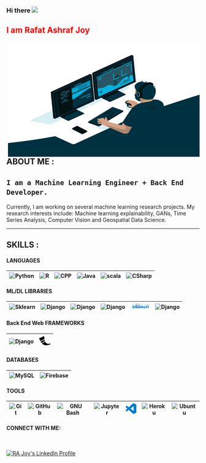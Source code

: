 ### Hi there <img src="https://media.giphy.com/media/hvRJCLFzcasrR4ia7z/giphy.gif" width="25px">

## <h2 style="color:red">I am Rafat Ashraf Joy </h2>
<img  align='right' alt="GIF" src="https://github.com/rajoy99/rajoy99/blob/main/ambidextrous.gif" width="500" height="300"/>

## ABOUT ME :

## `I am a Machine Learning Engineer + Back End Developer.`


Currently, I am working on several machine learning research projects. My research interests include: Machine learning explainability, GANs, Time Series Analysis, Computer Vision and Geospatial Data Science.
<!--
I'm a full-stack software engineer working with **Python**, **Django**, **Vue.js**, **Docker**.
-->

---
## SKILLS :

#### LANGUAGES
<img alt="Python" width="45px" src="https://github.com/abranhe/programming-languages-logos/blob/master/src/python/python.svg"/>|<img alt="R" width="50px" src="https://github.com/abranhe/programming-languages-logos/blob/master/src/r/r.svg"/>|<img alt="CPP" width="50px" src="https://github.com/abranhe/programming-languages-logos/blob/master/src/cpp/cpp_128x128.png"/>|<img alt="Java" width="30px" src="https://github.com/abranhe/programming-languages-logos/blob/master/src/java/java.svg"/>|<img alt="scala" width="30px" src="https://github.com/kaeawc/scala-logo/blob/master/img/logo.svg"/>|<img alt="CSharp" width="50px" src="https://github.com/abranhe/programming-languages-logos/blob/master/src/csharp/csharp.svg"/>
|--|--|--|--|--|--|
 
<!--
![Python](https://img.shields.io/badge/-Python-%233776AB?style=flat-square&logo=Python&logoColor=ffffff)
![HTML5](https://img.shields.io/badge/-HTML5-%23E44D27?style=flat-square&logo=html5&logoColor=ffffff)
![CSS3](https://img.shields.io/badge/-CSS3-%231572B6?style=flat-square&logo=css3)
![JavaScript](https://img.shields.io/badge/-JavaScript-%23F7DF1C?style=flat-square&logo=javascript&logoColor=000000&labelColor=%23F7DF1C&color=%23FFCE5A)
![Java](https://img.shields.io/badge/-Java-%23007396?style=flat-square&logo=Java)
![C](https://img.shields.io/badge/-C-%23A8B9CC?style=flat-square&logo=C&logoColor=%23222222)
-->

#### ML/DL LIBRARIES
<img alt="Sklearn" width="50px" src="https://upload.wikimedia.org/wikipedia/commons/0/05/Scikit_learn_logo_small.svg"/>|<img alt="Django" width="30px" src="https://github.com/valohai/ml-logos/blob/master/tensorflow-tf.svg"/>|<img alt="Django" width="30px" src="https://upload.wikimedia.org/wikipedia/commons/a/ae/Keras_logo.svg"/>|<img alt="Django" width="30px" src="https://upload.wikimedia.org/wikipedia/commons/c/cc/CatBoostLogo.png"/>|<img alt="Django" width="50px" src="https://raw.githubusercontent.com/dmlc/dmlc.github.io/master/img/logo-m/xgboost.png"/>|<img alt="Django" width="30px" src="https://upload.wikimedia.org/wikipedia/commons/1/10/PyTorch_logo_icon.svg"/>
|--|--|--|--|--|--|


#### Back End Web FRAMEWORKS
<img alt="Django" width="30px" src="https://raw.githubusercontent.com/simple-icons/simple-icons/develop/icons/django.svg"/>|<img alt="Flask" width="30px" src="https://raw.githubusercontent.com/simple-icons/simple-icons/develop/icons/flask.svg"/>
|--|--|


#### DATABASES
<img alt="MySQL" width="50px" src="https://upload.wikimedia.org/wikipedia/de/d/dd/MySQL_logo.svg"/>|<img alt="Firebase" width="50px" src="https://github.com/mongodb-js/leaf/blob/master/dist/mongodb-leaf_256x256.png"/>
|--|--|

#### TOOLS
<img alt="Git" width="30px" src="https://raw.githubusercontent.com/simple-icons/simple-icons/develop/icons/git.svg"/>|<img alt="GitHub" width="30px" src="https://raw.githubusercontent.com/simple-icons/simple-icons/develop/icons/github.svg"/>|<img alt="GNU Bash" width="30px" src="https://raw.githubusercontent.com/simple-icons/simple-icons/develop/icons/gnubash.svg"/>|<img alt="Jupyter" width="30px" src="https://raw.githubusercontent.com/simple-icons/simple-icons/develop/icons/jupyter.svg"/>|<img alt="VSCode" width="30px" src="https://raw.githubusercontent.com/simple-icons/simple-icons/develop/icons/visualstudiocode.svg"/>|<img alt="Heroku" width="30px" src="https://raw.githubusercontent.com/simple-icons/simple-icons/develop/icons/heroku.svg"/>|<img alt="Ubuntu" width="30px" src="https://raw.githubusercontent.com/simple-icons/simple-icons/develop/icons/ubuntu.svg"/>
|--|--|--|--|--|--|--|




#### CONNECT WITH ME:
</br>
<p align="left">
<a href="https://www.linkedin.com/in/rajoy99" target="_blank"><img src="https://cdn.jsdelivr.net/npm/simple-icons@v3/icons/linkedin.svg" alt="RA Joy's LinkedIn Profile" height="30" width="30"></a>&nbsp;&nbsp;&nbsp;  
</p> 










<!--
**rajoy99/rajoy99** is a ✨ _special_ ✨ repository because its `README.md` (this file) appears on your GitHub profile.

Here are some ideas to get you started:

- 🔭 I’m currently working on ...
- 🌱 I’m currently learning ...
- 👯 I’m looking to collaborate on ...
- 🤔 I’m looking for help with ...
- 💬 Ask me about ...
- 📫 How to reach me: ...
- 😄 Pronouns: ...
- ⚡ Fun fact: ...
--
